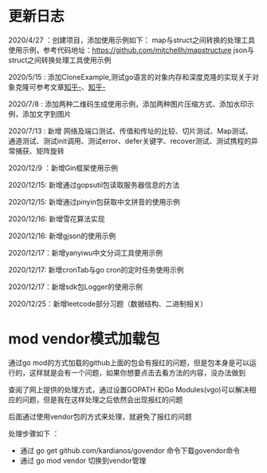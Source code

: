 # 更新日志

2020/4/27 ：创建项目，添加使用示例如下：
map与struct之间转换的处理工具使用示例，参考代码地址：https://github.com/mitchellh/mapstructure
json与struct之间转换处理工具使用示例


2020/5/15 : 添加CloneExample,测试go语言的对象内存和深度克隆的实现关于对象克隆可参考文章[知乎-](https://zhuanlan.zhihu.com/p/59125443)、[知乎-](https://zhuanlan.zhihu.com/p/58065429)


2020/7/8 : 添加两种二维码生成使用示例，添加两种图片压缩方式、添加水印示例，添加文字到图片


2020/7/13 : 新增 网络及端口测试、传值和传址的比较、切片测试、Map测试、通道测试、测试init调用、测试error、defer关键字、recover测试、测试携程的异常捕获、矩阵旋转

2020/12/9 ：新增Gin框架使用示例

2020/12/15: 新增通过gopsutil包读取服务器信息的方法

2020/12/15: 新增通过pinyin包获取中文拼音的使用示例

2020/12/16: 新增雪花算法实现

2020/12/16: 新增gjson的使用示例

2020/12/17：新增yanyiwu中文分词工具使用示例

2020/12/17: 新增cronTab与go cron的定时任务使用示例

2020/12/17：新增sdk包Logger的使用示例

2020/12/25：新增leetcode部分习题（数据结构、二进制相关）

# mod vendor模式加载包
通过go mod的方式加载的github上面的包会有报红的问题，但是包本身是可以运行的，这样就是会有一个问题，如果你想要点击去看方法的内容，没办法做到

查阅了网上提供的处理方式，通过设置GOPATH 和Go Modules(vgo)可以解决相应的问题，但是我在这样处理之后依然会出现报红的问题

后面通过使用vendor包的方式来处理，就避免了报红的问题

处理步骤如下 ：
- 通过 go get github.com/kardianos/govendor 命令下载govendor命令
- 通过 go mod vendor 切换到vendor管理
